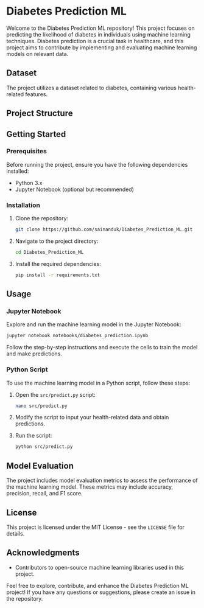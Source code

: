 # Diabetes Prediction ML

Welcome to the Diabetes Prediction ML repository! This project focuses on predicting the likelihood of diabetes in individuals using machine learning techniques. Diabetes prediction is a crucial task in healthcare, and this project aims to contribute by implementing and evaluating machine learning models on relevant data.

## Dataset

The project utilizes a dataset related to diabetes, containing various health-related features.

## Project Structure
## Getting Started

### Prerequisites

Before running the project, ensure you have the following dependencies installed:

- Python 3.x
- Jupyter Notebook (optional but recommended)

### Installation

1. Clone the repository:

   ```bash
   git clone https://github.com/sainanduk/Diabetes_Prediction_ML.git
   ```

2. Navigate to the project directory:

   ```bash
   cd Diabetes_Prediction_ML
   ```

3. Install the required dependencies:

   ```bash
   pip install -r requirements.txt
   ```

## Usage

### Jupyter Notebook

Explore and run the machine learning model in the Jupyter Notebook:

```bash
jupyter notebook notebooks/diabetes_prediction.ipynb
```

Follow the step-by-step instructions and execute the cells to train the model and make predictions.

### Python Script

To use the machine learning model in a Python script, follow these steps:

1. Open the `src/predict.py` script:

   ```bash
   nano src/predict.py
   ```

2. Modify the script to input your health-related data and obtain predictions.

3. Run the script:

   ```bash
   python src/predict.py
   ```

## Model Evaluation

The project includes model evaluation metrics to assess the performance of the machine learning model. These metrics may include accuracy, precision, recall, and F1 score.
## License

This project is licensed under the MIT License - see the `LICENSE` file for details.

## Acknowledgments

- Contributors to open-source machine learning libraries used in this project.

Feel free to explore, contribute, and enhance the Diabetes Prediction ML project! If you have any questions or suggestions, please create an issue in the repository.
